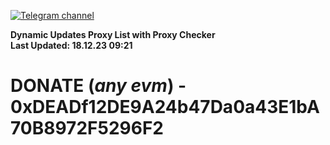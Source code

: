 [![Telegram channel](https://img.shields.io/endpoint?url=https://runkit.io/damiankrawczyk/telegram-badge/branches/master?url=https://t.me/n4z4v0d)](https://t.me/n4z4v0d) 

**Dynamic Updates Proxy List with Proxy Checker**  
**Last Updated: 18.12.23 09:21**

# DONATE (_any evm_) - 0xDEADf12DE9A24b47Da0a43E1bA70B8972F5296F2
